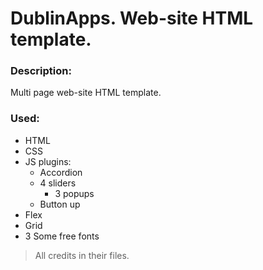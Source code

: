 # DublinApps. Web-site HTML template.
### Description:
Multi page web-site HTML template. 
### Used:
 - HTML
 - CSS
 - JS plugins:
   - Accordion
   - 4 sliders
	 - 3 popups
   - Button up
 - Flex
 - Grid
 - 3 Some free fonts
 
 > All credits in their files.
